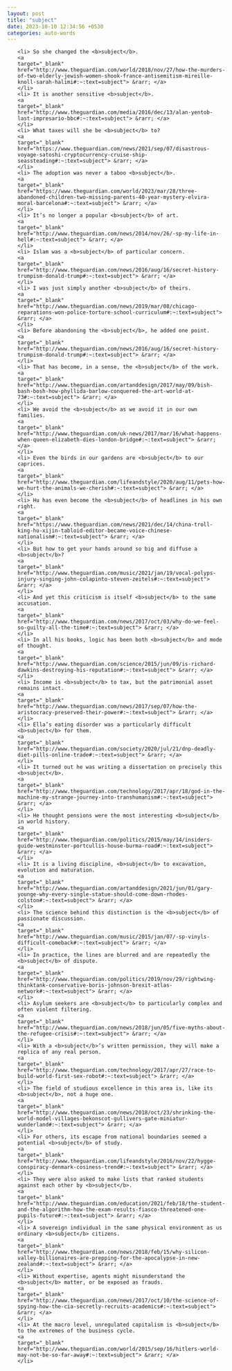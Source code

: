 ```yaml
---
layout: post
title: "subject"
date: 2023-10-10 12:34:56 +0530
categories: auto-words
---
```

<ol>

    <li> So she changed the <b>subject</b>.
    <a 
    target="_blank" 
    href="http://www.theguardian.com/world/2018/nov/27/how-the-murders-of-two-elderly-jewish-women-shook-france-antisemitism-mireille-knoll-sarah-halimi#:~:text=subject"> &rarr; </a>
    </li>
    <li> It is another sensitive <b>subject</b>.
    <a 
    target="_blank" 
    href="http://www.theguardian.com/media/2016/dec/13/alan-yentob-last-impresario-bbc#:~:text=subject"> &rarr; </a>
    </li>
    <li> What taxes will she be <b>subject</b> to?
    <a 
    target="_blank" 
    href="https://www.theguardian.com/news/2021/sep/07/disastrous-voyage-satoshi-cryptocurrency-cruise-ship-seassteading#:~:text=subject"> &rarr; </a>
    </li>
    <li> The adoption was never a taboo <b>subject</b>.
    <a 
    target="_blank" 
    href="https://www.theguardian.com/world/2023/mar/28/three-abandoned-children-two-missing-parents-40-year-mystery-elvira-moral-barcelona#:~:text=subject"> &rarr; </a>
    </li>
    <li> It’s no longer a popular <b>subject</b> of art.
    <a 
    target="_blank" 
    href="http://www.theguardian.com/news/2014/nov/26/-sp-my-life-in-hell#:~:text=subject"> &rarr; </a>
    </li>
    <li> Islam was a <b>subject</b> of particular concern.
    <a 
    target="_blank" 
    href="http://www.theguardian.com/news/2016/aug/16/secret-history-trumpism-donald-trump#:~:text=subject"> &rarr; </a>
    </li>
    <li> I was just simply another <b>subject</b> of theirs.
    <a 
    target="_blank" 
    href="http://www.theguardian.com/news/2019/mar/08/chicago-reparations-won-police-torture-school-curriculum#:~:text=subject"> &rarr; </a>
    </li>
    <li> Before abandoning the <b>subject</b>, he added one point.
    <a 
    target="_blank" 
    href="http://www.theguardian.com/news/2016/aug/16/secret-history-trumpism-donald-trump#:~:text=subject"> &rarr; </a>
    </li>
    <li> That has become, in a sense, the <b>subject</b> of the work.
    <a 
    target="_blank" 
    href="http://www.theguardian.com/artanddesign/2017/may/09/bish-bash-bosh-how-phyllida-barlow-conquered-the-art-world-at-73#:~:text=subject"> &rarr; </a>
    </li>
    <li> We avoid the <b>subject</b> as we avoid it in our own families.
    <a 
    target="_blank" 
    href="http://www.theguardian.com/uk-news/2017/mar/16/what-happens-when-queen-elizabeth-dies-london-bridge#:~:text=subject"> &rarr; </a>
    </li>
    <li> Even the birds in our gardens are <b>subject</b> to our caprices.
    <a 
    target="_blank" 
    href="http://www.theguardian.com/lifeandstyle/2020/aug/11/pets-how-we-hurt-the-animals-we-cherish#:~:text=subject"> &rarr; </a>
    </li>
    <li> Hu has even become the <b>subject</b> of headlines in his own right.
    <a 
    target="_blank" 
    href="https://www.theguardian.com/news/2021/dec/14/china-troll-king-hu-xijin-tabloid-editor-became-voice-chinese-nationalism#:~:text=subject"> &rarr; </a>
    </li>
    <li> But how to get your hands around so big and diffuse a <b>subject</b>?
    <a 
    target="_blank" 
    href="http://www.theguardian.com/music/2021/jan/19/vocal-polyps-injury-singing-john-colapinto-steven-zeitels#:~:text=subject"> &rarr; </a>
    </li>
    <li> And yet this criticism is itself <b>subject</b> to the same accusation.
    <a 
    target="_blank" 
    href="http://www.theguardian.com/news/2017/oct/03/why-do-we-feel-so-guilty-all-the-time#:~:text=subject"> &rarr; </a>
    </li>
    <li> In all his books, logic has been both <b>subject</b> and mode of thought.
    <a 
    target="_blank" 
    href="http://www.theguardian.com/science/2015/jun/09/is-richard-dawkins-destroying-his-reputation#:~:text=subject"> &rarr; </a>
    </li>
    <li> Income is <b>subject</b> to tax, but the patrimonial asset remains intact.
    <a 
    target="_blank" 
    href="http://www.theguardian.com/news/2017/sep/07/how-the-aristocracy-preserved-their-power#:~:text=subject"> &rarr; </a>
    </li>
    <li> Ella’s eating disorder was a particularly difficult <b>subject</b> for them.
    <a 
    target="_blank" 
    href="http://www.theguardian.com/society/2020/jul/21/dnp-deadly-diet-pills-online-trade#:~:text=subject"> &rarr; </a>
    </li>
    <li> It turned out he was writing a dissertation on precisely this <b>subject</b>.
    <a 
    target="_blank" 
    href="http://www.theguardian.com/technology/2017/apr/18/god-in-the-machine-my-strange-journey-into-transhumanism#:~:text=subject"> &rarr; </a>
    </li>
    <li> He thought pensions were the most interesting <b>subject</b> in world history.
    <a 
    target="_blank" 
    href="http://www.theguardian.com/politics/2015/may/14/insiders-guide-westminster-portcullis-house-burma-road#:~:text=subject"> &rarr; </a>
    </li>
    <li> It is a living discipline, <b>subject</b> to excavation, evolution and maturation.
    <a 
    target="_blank" 
    href="http://www.theguardian.com/artanddesign/2021/jun/01/gary-younge-why-every-single-statue-should-come-down-rhodes-colston#:~:text=subject"> &rarr; </a>
    </li>
    <li> The science behind this distinction is the <b>subject</b> of passionate discussion.
    <a 
    target="_blank" 
    href="http://www.theguardian.com/music/2015/jan/07/-sp-vinyls-difficult-comeback#:~:text=subject"> &rarr; </a>
    </li>
    <li> In practice, the lines are blurred and are repeatedly the <b>subject</b> of dispute.
    <a 
    target="_blank" 
    href="http://www.theguardian.com/politics/2019/nov/29/rightwing-thinktank-conservative-boris-johnson-brexit-atlas-network#:~:text=subject"> &rarr; </a>
    </li>
    <li> Asylum seekers are <b>subject</b> to particularly complex and often violent filtering.
    <a 
    target="_blank" 
    href="http://www.theguardian.com/news/2018/jun/05/five-myths-about-the-refugee-crisis#:~:text=subject"> &rarr; </a>
    </li>
    <li> With a <b>subject</b>’s written permission, they will make a replica of any real person.
    <a 
    target="_blank" 
    href="http://www.theguardian.com/technology/2017/apr/27/race-to-build-world-first-sex-robot#:~:text=subject"> &rarr; </a>
    </li>
    <li> The field of studious excellence in this area is, like its <b>subject</b>, not a huge one.
    <a 
    target="_blank" 
    href="http://www.theguardian.com/news/2018/oct/23/shrinking-the-world-model-villages-bekonscot-gullivers-gate-miniatur-wunderland#:~:text=subject"> &rarr; </a>
    </li>
    <li> For others, its escape from national boundaries seemed a potential <b>subject</b> of study.
    <a 
    target="_blank" 
    href="http://www.theguardian.com/lifeandstyle/2016/nov/22/hygge-conspiracy-denmark-cosiness-trend#:~:text=subject"> &rarr; </a>
    </li>
    <li> They were also asked to make lists that ranked students against each other by <b>subject</b>.
    <a 
    target="_blank" 
    href="http://www.theguardian.com/education/2021/feb/18/the-student-and-the-algorithm-how-the-exam-results-fiasco-threatened-one-pupils-future#:~:text=subject"> &rarr; </a>
    </li>
    <li> A sovereign individual in the same physical environment as us ordinary <b>subject</b> citizens.
    <a 
    target="_blank" 
    href="http://www.theguardian.com/news/2018/feb/15/why-silicon-valley-billionaires-are-prepping-for-the-apocalypse-in-new-zealand#:~:text=subject"> &rarr; </a>
    </li>
    <li> Without expertise, agents might misunderstand the <b>subject</b> matter, or be exposed as frauds.
    <a 
    target="_blank" 
    href="http://www.theguardian.com/news/2017/oct/10/the-science-of-spying-how-the-cia-secretly-recruits-academics#:~:text=subject"> &rarr; </a>
    </li>
    <li> At the macro level, unregulated capitalism is <b>subject</b> to the extremes of the business cycle.
    <a 
    target="_blank" 
    href="http://www.theguardian.com/world/2015/sep/16/hitlers-world-may-not-be-so-far-away#:~:text=subject"> &rarr; </a>
    </li>